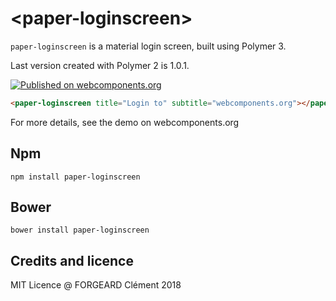 # \<paper-loginscreen\>

`paper-loginscreen` is a material login screen, built using Polymer 3.

Last version created with Polymer 2 is 1.0.1.

[![Published on webcomponents.org](https://img.shields.io/badge/webcomponents.org-published-blue.svg)](https://www.webcomponents.org/element/cforgeard/paper-loginscreen)

<!---
```
<custom-element-demo>
  <template>
    <script src="../webcomponentsjs/webcomponents-lite.js"></script>
    <link rel="import" href="paper-loginscreen.html">
    <style>*{font-family:"Source Sans Pro",Roboto,sans-serif;}</style>
    <next-code-block></next-code-block>
  </template>
</custom-element-demo>
```
-->
```html
<paper-loginscreen title="Login to" subtitle="webcomponents.org"></paper-loginscreen>
```

For more details, see the demo on webcomponents.org

## Npm

```
npm install paper-loginscreen
```

## Bower

```
bower install paper-loginscreen
```

## Credits and licence

MIT Licence
@ FORGEARD Clément 2018
